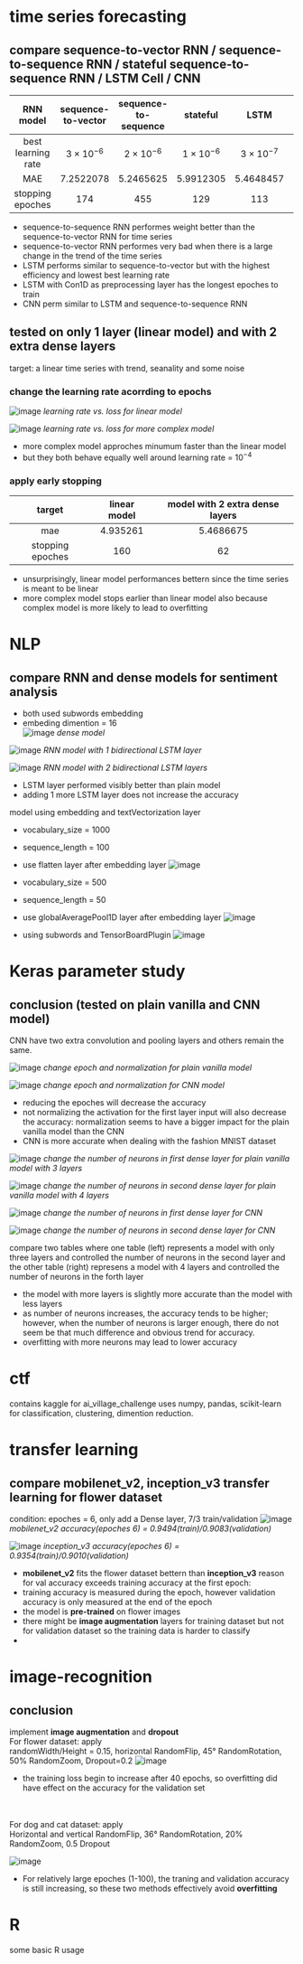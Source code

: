 # time series forecasting
## compare sequence-to-vector RNN / sequence-to-sequence RNN / stateful sequence-to-sequence RNN / LSTM Cell / CNN
|  RNN model          |   sequence-to-vector   |   sequence-to-sequence | stateful | LSTM | LSTM with Conv1D as Preprocessing | WaveNet
| :-----:          | :---:            | :---:                             | :---: | :---:|  :---:|  :---:|
| best learning rate |  $3 \times 10^{-6}$ | $2 \times 10^{-6}$ | $1 \times 10^{-6}$ | $3 \times 10^{-7}$ | $6 \times 10^{-6}$ |$3 \times 10^{-3}$ |
|   MAE            |   7.2522078       |   5.2465625    | 5.9912305                        | 5.4648457 | 6.797924 |  5.760452|
|stopping epoches  |   174      |   455                              |  129 | 113| over 1000 | 169 |
- sequence-to-sequence RNN performes weight better than  the sequence-to-vector RNN for time series
- sequence-to-vector RNN performes very bad when there is a large change in the trend of the time series  
- LSTM performs similar to sequence-to-vector but with the highest efficiency and lowest best learning rate
- LSTM with Con1D as preprocessing layer has the longest epoches to train
- CNN perm similar to LSTM and sequence-to-sequence RNN
   
  

## tested on only 1 layer (linear model) and with 2 extra dense layers
target: a linear time series with trend, seanality and some noise
### change the learning rate acorrding to epochs

![image](https://user-images.githubusercontent.com/77596290/210108084-b23a3eb0-97ff-4bbc-a4cc-c03f307a372c.png)
*learning rate vs. loss for linear model*

![image](https://user-images.githubusercontent.com/77596290/210108104-4faebdd9-0b9d-40a5-85dc-51b085de28b0.png)
*learning rate vs. loss for more complex model*

- more complex model approches minumum faster than the linear model
- but they both behave equally well around learning rate = $10^{-4}$

### apply early stopping
|  target          |   linear model   |   model with 2 extra dense layers |
| :-----:          | :---:            | :---:                             |
|   mae            |   4.935261       |   5.4686675                           |
|stopping epoches  |   160   |   62                             |
- unsurprisingly, linear model performances bettern since the time series is meant to be linear
- more complex model stops earlier than linear model also because complex model is more likely to lead to overfitting

# NLP
## compare RNN and dense models for sentiment analysis
- both used subwords embedding  
- embeding dimention = 16  
![image](https://user-images.githubusercontent.com/77596290/218290744-2e26f4e4-85ee-48db-8fa6-b7be38734b14.png)
*dense model*  

![image](https://user-images.githubusercontent.com/77596290/218290766-3e598940-91a6-4d21-a972-1f946b6e5bb2.png)
*RNN model with 1 bidirectional LSTM layer*  

![image](https://user-images.githubusercontent.com/77596290/218290783-45d08801-c65a-429b-9b58-e4cb24eabc8e.png)
*RNN model with 2 bidirectional LSTM layers*  
- LSTM layer performed visibly better than plain model  
- adding 1 more LSTM layer does not increase the accuracy  

model using embedding and textVectorization layer  
- vocabulary_size = 1000
- sequence_length = 100
- use flatten layer after embedding layer
![image](https://user-images.githubusercontent.com/77596290/217428943-7c110b06-b6ef-41ee-9f5a-e579a423de10.png)

- vocabulary_size = 500
- sequence_length = 50
- use globalAveragePool1D layer after embedding layer
![image](https://user-images.githubusercontent.com/77596290/217437590-7c9854ff-7480-4205-8bdb-9154e7c33c21.png)

- using subwords and TensorBoardPlugin
![image](https://user-images.githubusercontent.com/77596290/217669877-45707be3-2c7f-4916-b4b4-81a1efd87105.png)

# Keras parameter study
## conclusion (tested on **plain vanilla** and **CNN** model)
CNN have two extra convolution and pooling layers and others remain the same.

![image](https://user-images.githubusercontent.com/77596290/202949015-05f37562-48f4-467d-bbdc-5fca0fd1fab6.png)
*change epoch and normalization for plain vanilla model*

![image](https://user-images.githubusercontent.com/77596290/202955224-38fbf2a6-4f02-4012-b9af-6c0cbd5a1cba.png)
*change epoch and normalization for CNN model*

- reducing the epoches will decrease the accuracy
- not normalizing the activation for the first layer input will also decrease the accuracy: normalization seems to have a bigger impact for the plain vanilla model than the CNN
- CNN is more accurate when dealing with the fashion MNIST dataset

![image](https://user-images.githubusercontent.com/77596290/202863296-31bb1a40-268f-409e-ab98-ffad224c5299.png)
*change the number of neurons in first dense layer for plain vanilla model with 3 layers*

![image](https://user-images.githubusercontent.com/77596290/202863307-4a4567ec-adf4-4e82-887f-0c9b9a46bd0f.png)
*change the number of neurons in second dense layer for plain vanilla model with 4 layers*


![image](https://user-images.githubusercontent.com/77596290/202951821-9c2facab-bd79-4e2b-9212-4341cd01bb38.png)
*change the number of neurons in first dense layer for CNN*

![image](https://user-images.githubusercontent.com/77596290/202953633-18fae1dd-a351-4ce6-bd52-3791c264d1a8.png)
*change the number of neurons in second dense layer for CNN*


compare two tables where one table (left) represents a model with only three layers and controlled the number of neurons in the second layer and the other table (right) represens a model with 4 layers and controlled the number of neurons in the forth layer
- the model with more layers is slightly more accurate than the model with less layers
- as number of neurons increases, the accuracy tends to be higher; however, when the number of neurons is larger enough, there do not seem be that much difference and obvious trend for accuracy.
- overfitting with more neurons may lead to lower accuracy

# ctf
contains kaggle for ai_village_challenge uses numpy, pandas, scikit-learn for classification, clustering, dimention reduction.  

# transfer learning
## compare mobilenet_v2, inception_v3 transfer learning for flower dataset
condition: epoches = 6, only add a Dense layer, 7/3 train/validation
![image](https://user-images.githubusercontent.com/77596290/204699775-b58f1d9d-00d2-4d9c-8852-2f5264b8fe07.png)
*mobilenet_v2 accuracy(epoches 6) = 0.9494(train)/0.9083(validation)*

![image](https://user-images.githubusercontent.com/77596290/204699889-01de2099-e617-4297-9cdf-24fe20f98cec.png)
*inception_v3 accuracy(epoches 6) = 0.9354(train)/0.9010(validation)*

- **mobilenet_v2** fits the flower dataset bettern than **inception_v3**
reason for val accuracy exceeds training accuracy at the first epoch:
- training accuracy is measured during the epoch, however validation accuracy is only measured at the end of the epoch
- the model is **pre-trained** on flower images 
- there might be **image augmentation** layers for training dataset but not for validation dataset so the training data is harder to classify
- 
# image-recognition
## conclusion
implement **image augmentation** and **dropout** <br />
For flower dataset: apply <br />
randomWidth/Height = 0.15, horizontal RandomFlip, 45&deg; RandomRotation, 50% RandomZoom, Dropout=0.2 
![image](https://user-images.githubusercontent.com/77596290/204006200-1a292407-a8c4-456f-81a8-cb3b36293f77.png)
- the training loss begin to increase after 40 epochs, so overfitting did have effect on the accuracy for the validation set <br />
<br />
<br />
For dog and cat dataset: apply <br />
Horizontal and vertical RandomFlip, 36&deg; RandomRotation, 20% RandomZoom, 0.5 Dropout

![image](https://user-images.githubusercontent.com/77596290/203888888-f261bdd2-d2b9-4f95-a142-505a113ee918.png)
- For relatively large epoches (1-100), the traning and validation accuracy is still increasing, so these two methods effectively avoid **overfitting**

# R
some basic R usage
